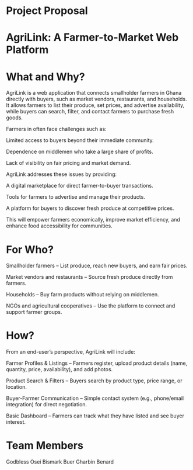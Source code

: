 # Project Proposal

# AgriLink: A Farmer-to-Market Web Platform

# What and Why?

AgriLink is a web application that connects smallholder farmers in Ghana directly with buyers, such as market vendors, restaurants, and households. It allows farmers to list their produce, set prices, and advertise availability, while buyers can search, filter, and contact farmers to purchase fresh goods.

Farmers in often face challenges such as:

Limited access to buyers beyond their immediate community.

Dependence on middlemen who take a large share of profits.

Lack of visibility on fair pricing and market demand.

AgriLink addresses these issues by providing:

A digital marketplace for direct farmer-to-buyer transactions.

Tools for farmers to advertise and manage their products.

A platform for buyers to discover fresh produce at competitive prices.

This will empower farmers economically, improve market efficiency, and enhance food accessibility for communities.

# For Who?

Smallholder farmers – List produce, reach new buyers, and earn fair prices.

Market vendors and restaurants – Source fresh produce directly from farmers.

Households – Buy farm products without relying on middlemen.

NGOs and agricultural cooperatives – Use the platform to connect and support farmer groups.

# How?

From an end-user’s perspective, AgriLink will include:

Farmer Profiles & Listings – Farmers register, upload product details (name, quantity, price, availability), and add photos.

Product Search & Filters – Buyers search by product type, price range, or location.

Buyer-Farmer Communication – Simple contact system (e.g., phone/email integration) for direct negotiation.

Basic Dashboard – Farmers can track what they have listed and see buyer interest.

# Team Members

Godbless Osei
Bismark Buer
Gharbin Benard
